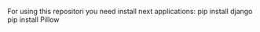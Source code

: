 For using this repositori you need install next applications:
pip install django
pip install Pillow
